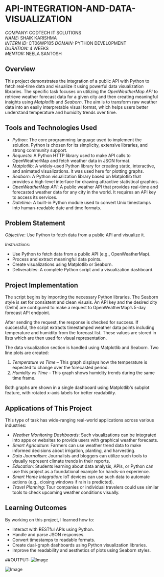 # API-INTEGRATION-AND-DATA-VISUALIZATION

*COMPANY:* CODTECH IT SOLUTIONS  
*NAME:* SHAIK KARISHMA  
*INTERN ID:* CT06WP105
*DOMAIN:* PYTHON DEVELOPMENT  
*DURATION:* 4 WEEKS  
*MENTOR:* NEELA SANTOSH



## Overview

This project demonstrates the integration of a public API with Python to fetch real-time data and visualize it using powerful data visualization libraries. The specific task focuses on utilizing the *OpenWeatherMap API* to retrieve weather forecast data for a given city and then creating meaningful insights using *Matplotlib* and *Seaborn*. The aim is to transform raw weather data into an easily interpretable visual format, which helps users better understand temperature and humidity trends over time.

## Tools and Technologies Used

- *Python*: The core programming language used to implement the solution. Python is chosen for its simplicity, extensive libraries, and strong community support.
- *Requests*: A Python HTTP library used to make API calls to OpenWeatherMap and fetch weather data in JSON format.
- *Matplotlib*: A widely-used Python library for creating static, interactive, and animated visualizations. It was used here for plotting graphs.
- *Seaborn*: A Python visualization library based on Matplotlib that provides a high-level interface for drawing attractive statistical graphics.
- *OpenWeatherMap API*: A public weather API that provides real-time and forecasted weather data for any city in the world. It requires an API key to access its services.
- *Datetime*: A built-in Python module used to convert Unix timestamps into human-readable date and time formats.

## Problem Statement

*Objective*: Use Python to fetch data from a public API and visualize it.

*Instructions*:
- Use Python to fetch data from a public API (e.g., OpenWeatherMap).
- Process and extract meaningful data points.
- Create visualizations using Matplotlib or Seaborn.
- Deliverables: A complete Python script and a visualization dashboard.

## Project Implementation

The script begins by importing the necessary Python libraries. The Seaborn style is set for consistent and clean visuals. An API key and the desired city (Delhi) are configured to make a request to OpenWeatherMap’s 5-day forecast API endpoint.

After sending the request, the response is checked for success. If successful, the script extracts timestamped weather data points including temperature and humidity from the forecast list. These values are stored in lists which are then used for visual representation.

The data visualization section is handled using Matplotlib and Seaborn. Two line plots are created:

1. *Temperature vs Time* – This graph displays how the temperature is expected to change over the forecasted period.
2. *Humidity vs Time* – This graph shows humidity trends during the same time frame.

Both graphs are shown in a single dashboard using Matplotlib's subplot feature, with rotated x-axis labels for better readability.

## Applications of This Project

This type of task has wide-ranging real-world applications across various industries:

- *Weather Monitoring Dashboards*: Such visualizations can be integrated into apps or websites to provide users with graphical weather forecasts.
- *Smart Agriculture*: Farmers can use weather trend data to make informed decisions about irrigation, planting, and harvesting.
- *Data Journalism*: Journalists and bloggers can utilize such tools to visually represent climate trends in their reports.
- *Education*: Students learning about data analysis, APIs, or Python can use this project as a foundational example for hands-on experience.
- *Smart Home Integration*: IoT devices can use such data to automate actions (e.g., closing windows if rain is predicted).
- *Travel Planning*: Tour companies or individual travelers could use similar tools to check upcoming weather conditions visually.

## Learning Outcomes

By working on this project, I learned how to:
- Interact with RESTful APIs using Python.
- Handle and parse JSON responses.
- Convert timestamps to readable formats.
- Create dual-graph dashboards using Python visualization libraries.
- Improve the readability and aesthetics of plots using Seaborn styles.


##OUTPUT:
![Image](https://github.com/user-attachments/assets/f594ddc4-3a8a-4e33-ae90-e8f4f047cb3f)

![Image](https://github.com/user-attachments/assets/f594ddc4-3a8a-4e33-ae90-e8f4f047cb3f)
